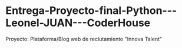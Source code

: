 # Entrega-Proyecto-final-Python---Leonel-JUAN---CoderHouse
Proyecto: Plataforma/Blog web de reclutamiento "Innova Talent" 
